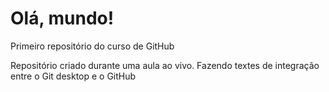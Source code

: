 # Olá, mundo!
 Primeiro repositório do curso de GitHub

 Repositório criado durante uma aula ao vivo.
 Fazendo textes de integração entre o Git desktop e o GitHub
